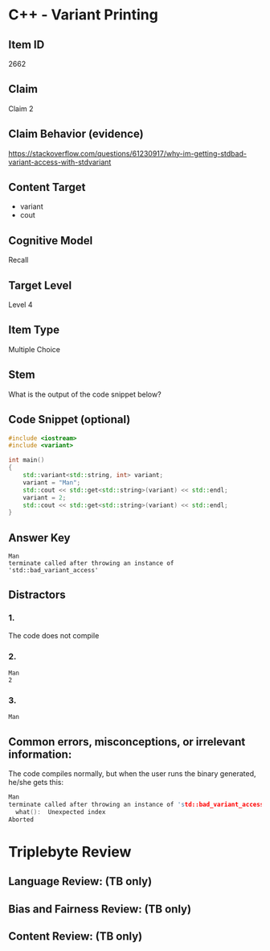 # C++ - Variant Printing

## Item ID
2662

## Claim
Claim 2

## Claim Behavior (evidence)
https://stackoverflow.com/questions/61230917/why-im-getting-stdbad-variant-access-with-stdvariant

## Content Target
- variant
- cout

## Cognitive Model
Recall

## Target Level
Level 4

## Item Type
Multiple Choice

## Stem
What is the output of the code snippet below?

## Code Snippet (optional)
```cpp
#include <iostream>
#include <variant>

int main()
{
    std::variant<std::string, int> variant;
    variant = "Man";
    std::cout << std::get<std::string>(variant) << std::endl;
    variant = 2;
    std::cout << std::get<std::string>(variant) << std::endl;
}
```

## Answer Key
```
Man
terminate called after throwing an instance of 'std::bad_variant_access'
```

## Distractors
### 1.
The code does not compile

### 2.
```
Man
2
```

### 3.
```
Man
```

## Common errors, misconceptions, or irrelevant information:
The code compiles normally, but when the user runs the binary generated, he/she gets this:
```cpp
Man
terminate called after throwing an instance of 'std::bad_variant_access'
  what():  Unexpected index
Aborted
```

# Triplebyte Review

## Language Review: (TB only)

## Bias and Fairness Review: (TB only)

## Content Review: (TB only)
